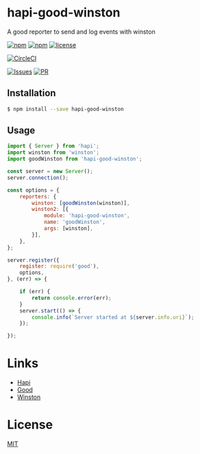 # hapi-good-winston

A good reporter to send and log events with winston

[![npm](https://img.shields.io/npm/v/hapi-good-winston.svg?style=flat-square)](https://www.npmjs.com/package/hapi-good-winston)
[![npm](https://img.shields.io/npm/dm/hapi-good-winston.svg?style=flat-square)](https://www.npmjs.com/package/hapi-good-winston)
[![license](https://img.shields.io/github/license/alexandrebodin/hapi-good-winston.svg?style=flat-square)](https://opensource.org/licenses/MIT)

[![CircleCI](https://img.shields.io/circleci/project/alexandrebodin/hapi-good-winston.svg?style=flat-square)](https://circleci.com/gh/alexandrebodin/hapi-good-winston)

[![Issues](https://img.shields.io/github/issues-raw/alexandrebodin/hapi-good-winston.svg?style=flat-square)](https://github.com/alexandrebodin/hapi-good-winston/issues)
[![PR](https://img.shields.io/github/issues-pr-raw/alexandrebodin/hapi-good-winston.svg?style=flat-square)](https://github.com/alexandrebodin/hapi-good-winston/pulls)

## Installation

```bash
$ npm install --save hapi-good-winston
```

## Usage

```javascript
import { Server } from 'hapi';
import winston from 'winston';
import goodWinston from 'hapi-good-winston';

const server = new Server();
server.connection();

const options = {
    reporters: {
        winston: [goodWinston(winston)],
        winston2: [{
            module: 'hapi-good-winston',
            name: 'goodWinston',
            args: [winston],
        }],
    },
};

server.register({
    register: require('good'),
    options,
}, (err) => {

    if (err) {
        return console.error(err);
    }
    server.start(() => {
        console.info(`Server started at ${server.info.uri}`);
    });

});
```

# Links

- [Hapi](https://github.com/hapijs/hapi)
- [Good](https://github.com/hapijs/good)
- [Winston](https://github.com/winstonjs/winston)

# License

[MIT](LICENSE)
